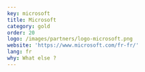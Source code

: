 ```yaml
---
key: microsoft
title: Microsoft
category: gold
order: 20
logo: /images/partners/logo-microsoft.png
website: 'https://www.microsoft.com/fr-fr/'
lang: fr
why: What else ?
---
```

